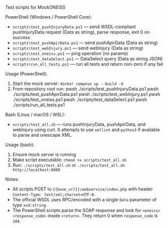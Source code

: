 Test scripts for MockONEISS

PowerShell (Windows / PowerShell Core):
- `scripts\test_pushInjuryData.ps1` — send WSDL-compliant pushInjuryData request (Data as string), parse response, exit 0 on success
- `scripts\test_pushApirData.ps1` — send pushApirData (Data as string)
- `scripts\test_webInjury.ps1` — send webInjury (Data as string)
- `scripts\test_oneiss.ps1` — ping operation (no params)
- `scripts\test_dataSelect.ps1` — DataSelect query (Data as string JSON)
- `scripts\run_all_tests.ps1` — run all tests and return non-zero if any fail

Usage (PowerShell):
1. Start the mock server: `docker compose up --build -d`
2. From repository root run:
   pwsh ./scripts/test_pushInjuryData.ps1
   pwsh ./scripts/test_pushApirData.ps1
   pwsh ./scripts/test_webInjury.ps1
   pwsh ./scripts/test_oneiss.ps1
   pwsh ./scripts/test_dataSelect.ps1
   pwsh ./scripts/run_all_tests.ps1

Bash (Linux / macOS / WSL):
- `scripts/test_all.sh` — runs pushInjuryData, pushApirData, and webInjury using curl. It attempts to use `xmllint` and `python3` if available to parse and unescape XML.

Usage (bash):
1. Ensure mock server is running
2. Make script executable: `chmod +x scripts/test_all.sh`
3. Run: `./scripts/test_all.sh` or `./scripts/test_all.sh http://localhost:8080`

Notes:
- All scripts POST to `{{base_url}}/webservice/index.php` with header `Content-Type: text/xml;charset=UTF-8`.
- The official WSDL uses RPC/encoded with a single `Data` parameter of type `xsd:string`.
- The PowerShell scripts parse the SOAP response and look for `<oneiss><response_code>` inside `<return>`. They return 0 when `response_code` is `104`.
